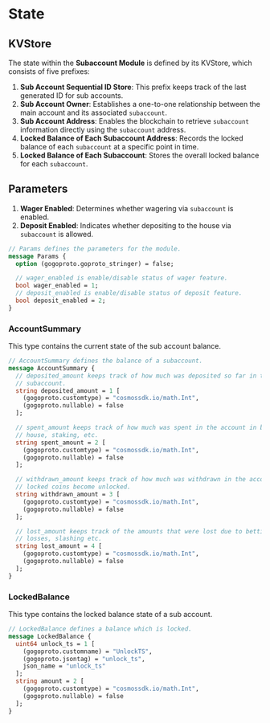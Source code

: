 # **State**

## **KVStore**

The state within the **Subaccount Module** is defined by its KVStore, which consists of five prefixes:

1. **Sub Account Sequential ID Store**: This prefix keeps track of the last generated ID for sub accounts.
2. **Sub Account Owner**: Establishes a one-to-one relationship between the main account and its associated `subaccount`.
3. **Sub Account Address**: Enables the blockchain to retrieve `subaccount` information directly using the `subaccount` address.
4. **Locked Balance of Each Subaccount Address**: Records the locked balance of each `subaccount` at a specific point in time.
5. **Locked Balance of Each Subaccount**: Stores the overall locked balance for each `subaccount`.

## Parameters

1. **Wager Enabled**: Determines whether wagering via `subaccount` is enabled.
2. **Deposit Enabled**: Indicates whether depositing to the house via `subaccount` is allowed.

```proto
// Params defines the parameters for the module.
message Params { 
  option (gogoproto.goproto_stringer) = false;

  // wager_enabled is enable/disable status of wager feature.
  bool wager_enabled = 1;
  // deposit_enabled is enable/disable status of deposit feature.
  bool deposit_enabled = 2;
}
```

### **AccountSummary**

This type contains the current state of the sub account balance.

```proto
// AccountSummary defines the balance of a subaccount.
message AccountSummary {
  // deposited_amount keeps track of how much was deposited so far in the
  // subaccount.
  string deposited_amount = 1 [
    (gogoproto.customtype) = "cosmossdk.io/math.Int",
    (gogoproto.nullable) = false
  ];

  // spent_amount keeps track of how much was spent in the account in betting,
  // house, staking, etc.
  string spent_amount = 2 [
    (gogoproto.customtype) = "cosmossdk.io/math.Int",
    (gogoproto.nullable) = false
  ];

  // withdrawn_amount keeps track of how much was withdrawn in the account after
  // locked coins become unlocked.
  string withdrawn_amount = 3 [
    (gogoproto.customtype) = "cosmossdk.io/math.Int",
    (gogoproto.nullable) = false
  ];

  // lost_amount keeps track of the amounts that were lost due to betting
  // losses, slashing etc.
  string lost_amount = 4 [
    (gogoproto.customtype) = "cosmossdk.io/math.Int",
    (gogoproto.nullable) = false
  ];
}
```

### **LockedBalance**

This type contains the locked balance state of a sub account.

```proto
// LockedBalance defines a balance which is locked.
message LockedBalance {
  uint64 unlock_ts = 1 [
    (gogoproto.customname) = "UnlockTS",
    (gogoproto.jsontag) = "unlock_ts",
    json_name = "unlock_ts"
  ];
  string amount = 2 [
    (gogoproto.customtype) = "cosmossdk.io/math.Int",
    (gogoproto.nullable) = false
  ];
}
```
